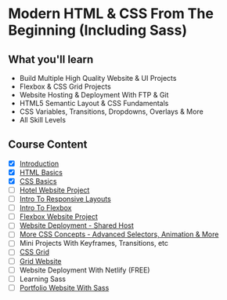 # Modern HTML & CSS From The Beginning (Including Sass)

## What you'll learn
- Build Multiple High Quality Website & UI Projects
- Flexbox & CSS Grid Projects
- Website Hosting & Deployment With FTP & Git
- HTML5 Semantic Layout & CSS Fundamentals
- CSS Variables, Transitions, Dropdowns, Overlays & More
- All Skill Levels

## Course Content
- [x] [Introduction](01-introduction)
- [x] [HTML Basics](02-html-basics)
- [x] [CSS Basics](03-css-basics)
- [ ] [Hotel Website Project](https://genesisgabiola.github.io/hbs)
- [ ] [Intro To Responsive Layouts](04-responsive-layouts)
- [ ] [Intro To Flexbox](05-flexbox)
- [ ] [Flexbox Website Project](https://genesisgabiola.github.io/bridgeLedger)
- [ ] [Website Deployment - Shared Host](06-website-deployment)
- [ ] [More CSS Concepts - Advanced Selectors, Animation & More](07-more-css-concepts)
- [ ] Mini Projects With Keyframes, Transitions, etc
- [ ] [CSS Grid]()
- [ ] [Grid Website]()
- [ ] Website Deployment With Netlify (FREE)
- [ ] Learning Sass
- [ ] [Portfolio Website With Sass]()
